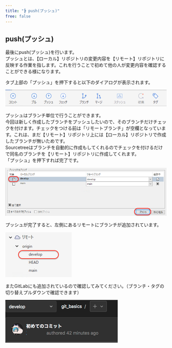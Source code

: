 ```yaml
---
title: "┣ push(プッシュ)"
free: false
---
```


## push(プッシュ)

最後にpush(プッシュ)を行います。  
プッシュとは、【ローカル】リポジトリの変更内容を【リモート】リポジトリに反映する作業を指します。これを行うことで初めて他の人が変更内容を確認することができる様になります。

タブ上部の「プッシュ」を押下すると以下のダイアログが表示されます。  

![](/images/books/497459787cb294/practice_16.png)

プッシュはブランチ単位で行うことができます。  
今回は新しく作成したブランチをプッシュしたいので、そのブランチだけチェックを付けます。チェックをつける前は「リモートブランチ」が空欄となっています。これは、まだ【リモート】リポジトリ上には【ローカル】リポジトリで作成したブランチが無いためです。  
Sourcetreeはブランチを自動的に作成もしてくれるのでチェックを付けるだけで同名のブランチを【リモート】リポジトリに作成してくれます。  
「プッシュ」を押下すれば完了です。

![](/images/books/497459787cb294/practice_07.png)

プッシュが完了すると、左側にあるリモートにブランチが追加されています。  

![](/images/books/497459787cb294/practice_08.png)

またGitLabにも追加されているので確認してみてください。（ブランチ・タグの切り替えプルダウンで確認できます）

![](/images/books/497459787cb294/practice_09.png)
